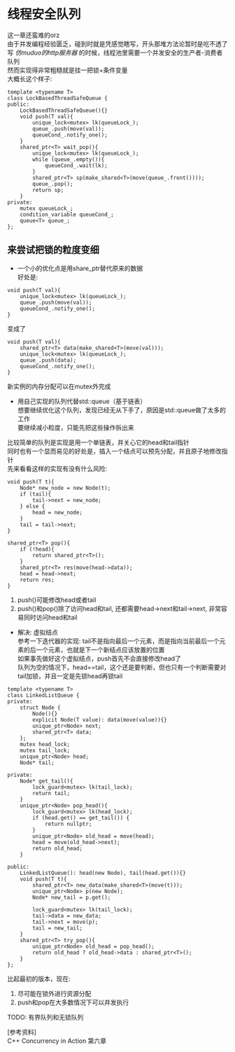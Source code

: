 # 线程安全队列

这一章还蛮难的orz  
由于并发编程经验匮乏，碰到时就是凭感觉瞎写，开头那堆方法论暂时是吃不透了  
写 <i>仿muduo的http服务器</i> 的时候，线程池里需要一个并发安全的生产者-消费者队列  
然而实现得非常粗糙就是挂一把锁+条件变量  
大概长这个样子:
```
template <typename T>
class LockBasedThreadSafeQueue {
public:
    LockBasedThreadSafeQueue(){}
    void push(T val){
        unique_lock<mutex> lk(queueLock_);
        queue_.push(move(val));
        queueCond_.notify_one();
    }
    shared_ptr<T> wait_pop(){
        unique_lock<mutex> lk(queueLock_);
        while (queue_.empty()){
            queueCond_.wait(lk);
        }
        shared_ptr<T> sp(make_shared<T>(move(queue_.front())));
        queue_.pop();
        return sp;
    }
private:
    mutex queueLock_;
    condition_variable queueCond_;
    queue<T> queue_;
};
```

## 来尝试把锁的粒度变细
* 一个小的优化点是用share_ptr替代原来的数据  
好处是:
```
void push(T val){
    unique_lock<mutex> lk(queueLock_);
    queue_.push(move(val));
    queueCond_.notify_one();
}
```
变成了
```
void push(T val){
    shared_ptr<T> data(make_shared<T>(move(val)));
    unique_lock<mutex> lk(queueLock_);
    queue_.push(data);
    queueCond_.notify_one();
}
```
新实例的内存分配可以在mutex外完成

* 用自己实现的队列代替std::queue（基于链表）  
想要继续优化这个队列，发现已经无从下手了，原因是std::queue做了太多的工作  
要继续减小粒度，只能先把这些操作拆出来  

比较简单的队列是实现是用一个单链表，并关心它的head和tail指针  
同时也有一个显而易见的好处是，插入一个结点可以预先分配，并且原子地修改指针  
先来看看这样的实现有没有什么风险:
```
void push(T t){
    Node* new_node = new Node(t);
    if (tail){
        tail->next = new_node;
    } else {
        head = new_node;
    }
    tail = tail->next;
}

shared_ptr<T> pop(){
    if (!head){
        return shared_ptr<T>();
    }
    shared_ptr<T> res(move(head->data));
    head = head->next;
    return res;
}
```
1. push()可能修改head或者tail
2. push()和pop()除了访问head和tail, 还都需要head->next和tail->next, 非常容易同时访问head和tail

* 解决: 虚拟结点  
参考一下迭代器的实现: tail不是指向最后一个元素，而是指向当前最后一个元素的后一个元素，也就是下一个新结点应该放置的位置  
如果事先做好这个虚拟结点，push首先不会直接修改head了  
队列为空的情况下，head==tail，这个还是要判断，但也只有一个判断需要对tail加锁，并且一定是先锁head再锁tail
```
template <typename T>
class LinkedListQueue {
private:
    struct Node {
        Node(){}
        explicit Node(T value): data(move(value)){}
        unique_ptr<Node> next;
        shared_ptr<T> data;
    };
    mutex head_lock;
    mutex tail_lock;
    unique_ptr<Node> head;
    Node* tail;

private:
    Node* get_tail(){
        lock_guard<mutex> lk(tail_lock);
        return tail;
    }
    unique_ptr<Node> pop_head(){
        lock_guard<mutex> lk(head_lock);
        if (head.get() == get_tail()) {
            return nullptr;
        }
        unique_ptr<Node> old_head = move(head);
        head = move(old_head->next);
        return old_head;
    }

public:
    LinkedListQueue(): head(new Node), tail(head.get()){}
    void push(T t){
        shared_ptr<T> new_data(make_shared<T>(move(t)));
        unique_ptr<Node> p(new Node);
        Node* new_tail = p.get();

        lock_guard<mutex> lk(tail_lock);
        tail->data = new_data;
        tail->next = move(p);
        tail = new_tail;
    }
    shared_ptr<T> try_pop(){
        unique_ptr<Node> old_head = pop_head();
        return old_head ? old_head->data : shared_ptr<T>();
    }
};
```
比起最初的版本，现在:
1. 尽可能在锁外进行资源分配
2. push和pop在大多数情况下可以并发执行

TODO: 
有界队列和无锁队列

[参考资料]  
C++ Concurrency in Action 第六章